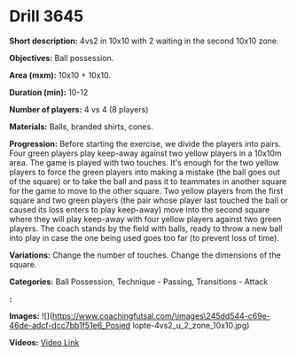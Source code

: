 # Drill 3645

**Short description:**
4vs2 in 10x10 with 2 waiting in the second 10x10 zone.

**Objectives:**
Ball possession.

**Area (mxm):**
10x10 + 10x10.

**Duration (min):**
10-12

**Number of players:**
4 vs 4 (8 players)

**Materials:**
Balls, branded shirts, cones.

**Progression:**
Before starting the exercise, we divide the players into pairs. Four green players play keep-away against two yellow players in a 10x10m area. The game is played with two touches. It's enough for the two yellow players to force the green players into making a mistake (the ball goes out of the square) or to take the ball and pass it to teammates in another square for the game to move to the other square. Two yellow players from the first square and two green players (the pair whose player last touched the ball or caused its loss enters to play keep-away) move into the second square where they will play keep-away with four yellow players against two green players. The coach stands by the field with balls, ready to throw a new ball into play in case the one being used goes too far (to prevent loss of time).

**Variations:**
Change the number of touches. Change the dimensions of the square.

**Categories:**
Ball Possession, Technique - Passing, Transitions - Attack

**:**


**Images:**
![](https://www.coachingfutsal.com/\images\245dd544-c69e-46de-adcf-dcc7bb1f51e6_Posjed lopte-4vs2_u_2_zone_10x10.jpg)

**Videos:**
[Video Link](https://www.youtube.com/embed/IpgXw5RBwTA)

